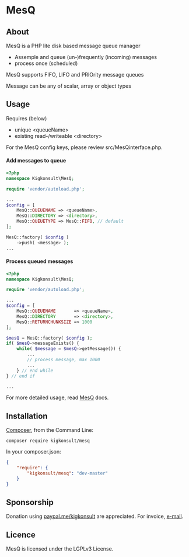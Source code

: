 [comment]: # (This file is part of MesQ, PHP disk based message lite queue manager. Copyright 2021 Kjell-Inge Gustafsson, kigkonsult, All rights reserved, licence LGPLv3)

# MesQ

## About

MesQ is a PHP lite disk based message queue manager

* Assemple and queue (un-)frequently (incoming) messages
* process once (scheduled)


MesQ  supports FIFO, LIFO and PRIOrity message queues

Message can be any of scalar, array or object types
  

## Usage

Requires (below)
* unique \<queueName>
* existing read-/writeable \<directory>


For the MesQ config keys, please review src/MesQinterface.php.

#### Add messages to queue

``` php
<?php
namespace Kigkonsult\MesQ;

require 'vendor/autoload.php';

...
$config = [
    MesQ::QUEUENAME => <queueName>,
    MesQ::DIRECTORY => <directory>,
    MesQ::QUEUETYPE => MesQ::FIFO, // default
];

MesQ::factory( $config )
    ->push( <message> );
...
```

#### Process queued messages

``` php
<?php
namespace Kigkonsult\MesQ;

require 'vendor/autoload.php';

...
$config = [
    MesQ::QUEUENAME       => <queueName>,
    MesQ::DIRECTORY       => <directory>,
    MesQ::RETURNCHUNKSIZE => 1000
];

$mesQ = MesQ::factory( $config );
if( $mesQ->messageExists() {
    while( $message = $mesQ->getMessage()) {
        ...
        // process message, max 1000
        ...
    } // end while
} // end if

...
```

For more detailed usage, read [MesQ] docs. 

## Installation

[Composer], from the Command Line:

```
composer require kigkonsult/mesq
```

In your composer.json:

``` json
{
    "require": {
        "kigkonsult/mesq": "dev-master"
    }
}
```

## Sponsorship
Donation using [paypal.me/kigkonsult] are appreciated.
For invoice, [e-mail]</a>.

## Licence

MesQ is licensed under the LGPLv3 License.

[Composer]:https://getcomposer.org/
[e-mail]:mailto:ical@kigkonsult.se
[MesQ]:docs/MesQ.md
[paypal.me/kigkonsult]:https://paypal.me/kigkonsult
